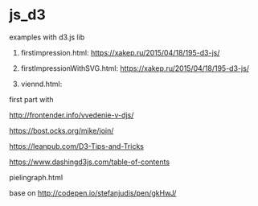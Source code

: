 # js_d3
examples with d3.js lib

1. firstimpression.html:
https://xakep.ru/2015/04/18/195-d3-js/

2. firstImpressionWithSVG.html:
https://xakep.ru/2015/04/18/195-d3-js/

3. viennd.html:

first part with

http://frontender.info/vvedenie-v-djs/


https://bost.ocks.org/mike/join/


https://leanpub.com/D3-Tips-and-Tricks


https://www.dashingd3js.com/table-of-contents

pielingraph.html

base on http://codepen.io/stefanjudis/pen/gkHwJ/
